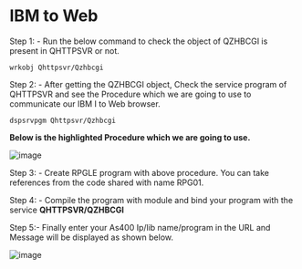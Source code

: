 # IBM to Web

Step 1: - Run the below command to check the object of QZHBCGI is present in QHTTPSVR or not.

    wrkobj Qhttpsvr/Qzhbcgi

Step 2: - After getting the QZHBCGI object, Check the service program of QHTTPSVR and see the Procedure which we are going to use to communicate our IBM I to Web browser.

    dspsrvpgm Qhttpsvr/Qzhbcgi

**Below is the highlighted Procedure which we are going to use.**

![image](https://user-images.githubusercontent.com/42302678/107365601-08b3b100-6b03-11eb-8ae7-215a66f970e6.png)
 
Step 3: - Create RPGLE program with above procedure. You can take references from the code shared with name RPG01.

Step 4: - Compile the program with module and bind your program with the service **QHTTPSVR/QZHBCGI**

Step 5:- Finally enter your As400 Ip/lib name/program in the URL and Message will be displayed as shown below.

![image](https://user-images.githubusercontent.com/42302678/107364663-bfaf2d00-6b01-11eb-8551-db5a7f1d16b2.png)
 

